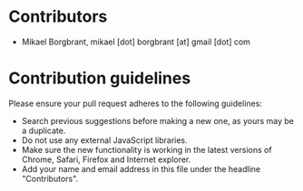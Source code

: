 # Contributors
- Mikael Borgbrant, mikael [dot] borgbrant [at] gmail [dot] com

# Contribution guidelines
Please ensure your pull request adheres to the following guidelines:
- Search previous suggestions before making a new one, as yours may be a duplicate.
- Do not use any external JavaScript libraries.
- Make sure the new functionality is working in the latest versions of Chrome, Safari, Firefox and Internet explorer.
- Add your name and email address in this file under the headline "Contributors".